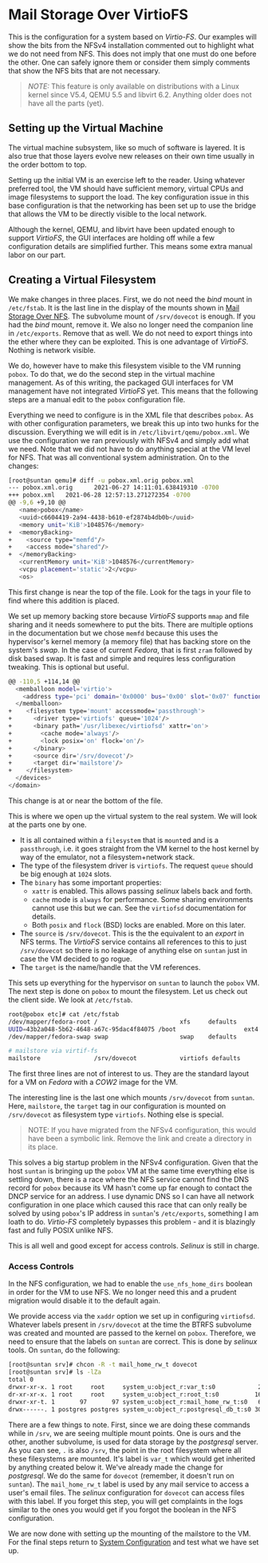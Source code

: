 # Mail Storage Over VirtioFS
This is the configuration for a system based on *Virtio-FS*.
Our examples will show the bits from the NFSv4 installation commented out to
highlight what we do not need from NFS.
This does not imply that one must do one before the other.
One can safely ignore them or consider them simply comments that show
the NFS bits that are not necessary.

>*NOTE:* This feature is only available on distributions with a Linux kernel since
V5.4, QEMU 5.5 and libvirt 6.2. Anything older does not have all the parts (yet).

## Setting up the Virtual Machine
The virtual machine subsystem, like so much of software is layered.
It is also true that those layers evolve new releases on their own time usually
in the order bottom to top.

Setting up the initial VM is an exercise left to the reader.
Using whatever preferred tool, the VM should have sufficient memory, virtual
CPUs and image filesystems to support the load. The key configuration issue
in this base configuration is that the networking has been set up to use
the bridge that allows the VM to be directly visible to the local network.

Although the kernel, QEMU, and libvirt have been updated enough to support
*VirtioFS*, the GUI interfaces are holding off while a few configuration details
are simplified further. This means some extra manual labor on our part.

## Creating a Virtual Filesystem
We make changes in three places. First, we do not need the *bind* mount in
`/etc/fstab`. It is the last line in the display of the mounts
shown in [Mail Storage Over NFS](nfs_storage.md).
The subvolume mount of `/srv/dovecot` is enough.
If you had the *bind* mount, remove it.
We also no longer need the companion line in `/etc/exports`.
Remove that as well. We do not need to export things into the ether where they
can be exploited.
This is one advantage of *VirtioFS*. Nothing is network visible.

We do, however have to make this filesystem visible to the VM running `pobox`.
To do that, we do the second step in the virtual machine management.
As of this writing, the packaged GUI interfaces for VM management have not
integrated *VirtioFS* yet.
This means that the following steps are a manual edit to the `pobox`
configuration file.

Everything we need to configure is in the XML file that describes `pobox`.
As with other configuration parameters, we break this up into two hunks
for the discussion.
Everything we will edit is in `/etc/libvirt/qemu/pobox.xml`.
We use the configuration we ran previously with NFSv4 and simply add what
we need. Note that we did not have to do anything special at the VM level
for NFS. That was all conventional system administration.
On to the changes:

```bash
[root@suntan qemu]# diff -u pobox.xml.orig pobox.xml
--- pobox.xml.orig      2021-06-27 14:11:01.638419310 -0700
+++ pobox.xml   2021-06-28 12:57:13.271272354 -0700
@@ -9,6 +9,10 @@
   <name>pobox</name>
   <uuid>c6604419-2a94-4438-b610-ef2874b4db0b</uuid>
   <memory unit='KiB'>1048576</memory>
+  <memoryBacking>
+    <source type="memfd"/>
+    <access mode="shared"/>
+  </memoryBacking>
   <currentMemory unit='KiB'>1048576</currentMemory>
   <vcpu placement='static'>2</vcpu>
   <os>
```
This first change is near the top of the file.
Look for the tags in your file to find where this addition is placed.

We set up memory backing store because *VirtioFS* supports `mmap` and file sharing
and it needs somewhere to put the bits.
There are multiple options in the documentation but we chose `memfd` because this
uses the hypervisor's kernel memory (a memory file) that has backing store on the
system's *swap*. In the case of current *Fedora*, that is first `zram` followed
by disk based swap. It is fast and simple and requires less configuration tweaking.
This is optional but useful.

   ```bash
@@ -110,5 +114,14 @@
     <memballoon model='virtio'>
       <address type='pci' domain='0x0000' bus='0x00' slot='0x07' function='0x0'/>
     </memballoon>
+    <filesystem type='mount' accessmode='passthrough'>
+      <driver type='virtiofs' queue='1024'/>
+      <binary path='/usr/libexec/virtiofsd' xattr='on'>
+        <cache mode='always'/>
+        <lock posix='on' flock='on'/>
+      </binary>
+      <source dir='/srv/dovecot'/>
+      <target dir='mailstore'/>
+    </filesystem>
     </devices>
 </domain>

```

This change is at or near the bottom of the file.

This is where we open up the virtual system to the real system. We will look at
the parts one by one.
* It is all contained within a `filesystem` that is `mount`ed and is a
`passthrough`, i.e. it goes straight from the VM kernel to the host kernel by
way of the emulator, not a filesystem+network stack.
* The type of the filesystem driver is `virtiofs`. The request `queue` should be
big enough at `1024` slots.
* The `binary` has some important properties:
  * `xattr` is enabled. This allows passing *selinux* labels back and forth.
  * `cache` mode is `always` for performance. Some sharing environments cannot use
  this but we can. See the `virtiofsd` documentation for details.
  * Both `posix` and `flock` (BSD) locks are enabled. More on this later.
* The `source` is `/srv/dovecot`. This is the the equivalent to an *export* in
NFS terms. The *VirtioFS* service contains all references to this to just
`/srv/dovecot` so there is no leakage of anything else on `suntan` just in
case the VM decided to go rogue.
* The `target` is the name/handle that the VM references.

This sets up everything for the hypervisor on `suntan` to launch the `pobox` VM.
The next step is done on `pobox` to mount the filesystem.
Let us check out the client side. We look at `/etc/fstab`.

```bash
root@pobox etc]# cat /etc/fstab
/dev/mapper/fedora-root /                       xfs     defaults        0 0
UUID=43b2a048-5b62-4648-a67c-95dac4f84075 /boot                   ext4    defaults        1 2
/dev/mapper/fedora-swap swap                    swap    defaults        0 0

# mailstore via virtif-fs
mailstore               /srv/dovecot            virtiofs defaults       0 0

```

The first three lines are not of interest to us.
They are the standard layout for a VM on *Fedora* with a *COW2* image for the VM.

The interesting line is the last one which mounts `/srv/dovecot` from `suntan`.
Here, `mailstore`, the `target` tag in our configuration is mounted on
`/srv/dovecot` as filesystem type `virtiofs`. Nothing else is special.

>NOTE: If you have migrated from the NFSv4 configuration, this would have been
a symbolic link. Remove the link and create a directory in its place.

This solves a big startup problem in the NFSv4 configuration.
Given that the host `suntan` is bringing up the `pobox` VM at the same time
everything else is settling down, there is a race where the NFS service
cannot find the DNS record for `pobox` because its VM hasn't come up far
enough to contact the DNCP service for an address. I use dynamic DNS so I
can have all network configuration in one place which caused this race
that can only really be solved by using `pobox`'s IP address in
`suntan`'s `/etc/exports`, something I am loath to do. *Virtio-FS*
completely bypasses this problem - and it is blazingly fast and fully
POSIX unlike NFS.

This is all well and good except for access controls. *Selinux* is still
in charge.

### Access Controls
In the NFS configuration, we had to enable the `use_nfs_home_dirs` boolean
in order for the VM to use NFS.
We no longer need this and a prudent migration would disable it to the
default again.

We provide access via the `xaddr` option we set up in configuring
`virtiofsd`.
Whatever labels present in `/srv/dovecot` at the time the BTRFS subvolume
was created and mounted are passed to the kernel on `pobox`.
Therefore, we need to ensure that the labels on `suntan` are correct.
This is done by *selinux* tools. On `suntan`, do the following:

```bash
[root@suntan srv]# chcon -R -t mail_home_rw_t dovecot
[root@suntan srv]# ls -lZa
total 0
drwxr-xr-x. 1 root     root     system_u:object_r:var_t:s0            26 Jan 25 22:05 .
dr-xr-xr-x. 1 root     root     system_u:object_r:root_t:s0          162 Jun 26 17:39 ..
drwxr-xr-t. 1       97       97 system_u:object_r:mail_home_rw_t:s0   66 Jun 18 08:44 dovecot
drwx------. 1 postgres postgres system_u:object_r:postgresql_db_t:s0 300 Jun 26 19:43 pgdata
```

There are a few things to note. First, since we are doing these commands while in
`/srv`, we are seeing multiple mount points. One is ours and the other, another
subvolume, is used for data storage by the *postgresql* server.
As you can see, `.` is also `/srv`, the point in the root filesystem where all these
filesystems are mounted. It's label is `var_t` which would get inherited by anything
created below it. We've already made the change for *postgresql*.
We do the same for `dovecot` (remember, it doesn't run on `suntan`).
The `mail_home_rw_t` label is used by any mail service to access a user's email files.
The *selinux* configuration for `dovecot` can access files with this label.
If you forget this step, you will get complaints in the logs similar to the ones
you would get if you forgot the boolean in the NFS configuration.


We are now done with setting up the mounting of the mailstore to the VM. For the final
steps return to [System Configuration](system_configuration.md) and test what we
have set up.
